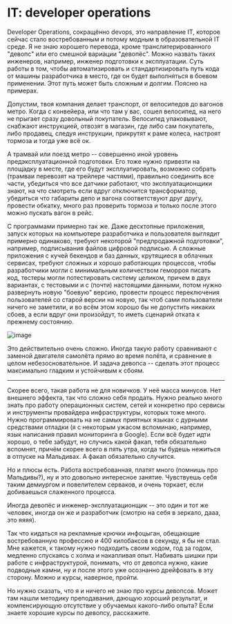 # IT: developer operations

Developer Operations, сокращённо devops, это направление IT, которое сейчас стало востребованным и потому модным в образовательной IT среде. Я не знаю хорошего перевода, кроме транслитерированного "девопс" или его смешной вариации "девопёс". Можно назвать таких инженеров, например, инженер подготовки к эксплуатации. Суть работы в том, чтобы автоматизировать и стандартизировать путь кода от машины разработчика в место, где он будет выполняться в боевом применении. Этот путь может быть сложным и долгим. Поясню на примерах.

Допустим, твоя компания делает транспорт, от велосипедов до вагонов метро. Когда с конвейера, или что там у вас, сошел велосипед, на него не прыгает сразу довольный покупатель. Велосипед упаковывают, снабжают инструкцией, отвозят в магазин, где либо сам покупатель, либо продавец, следуя инструкции, прикрутят к раме колеса, настроят тормоза и тогда уже всё ок.

А трамвай или поезд метро -- совершенно иной уровень предэксплуатационной подготовки. Его тоже нужно привезти на площадку в месте, где его будут эксплуатировать, возможно собрать (трамваи перевозят на трейлере частями), правильно соединить все части, убедиться что все датчики работают, что эксплуатационщики знают, на что смотреть если вдруг отключится трансформатор, убедиться что габариты депо и вагона соответствуют друг другу, провести обкатку, много раз проверить тормоза и только после этого можно пускать вагон в рейс.

С программами примерно так же. Даже десктопные приложения, запуск которых на компьютере разработчика и пользователя выглядит примерно одинаково, требуют некоторой "предпродажной подготовки", например, подписывания файлов цифровой подписью. А сложные приложения с кучей бекендов и баз данных, крутящиеся в облачных сервисах, требуют сложных и хорошо работающих процессов, чтобы разработчики могли с минимальным количеством геморроя писать код, тестеры могли потестировать систему целиком, причем в двух вариантах, с тестовыми и с (почти) настоящими данными, потом нужно развернуть новую "боевую" версию, провести процесс переключения пользователей со старой версии на новую, так чтоб сами пользователи ничего не заметили, и во всём этом хорошо бы не допустить никаких сбоев, а если вдруг они произойдут, то иметь сценарий отката к прежнему состоянию.

![image](https://user-images.githubusercontent.com/2028330/194957061-0dc639eb-5b64-4708-b6ab-7084e85a2e80.png)

Это действительно очень сложно. Иногда такую работу сравнивают с заменой двигателя самолёта прямо во время полёта, и сравнение в целом небезосновательное. И задача девопса -- сделать этот процесс максимально гладким и устойчивым к сбоям.

----

Скорее всего, такая работа не для новичков. У неё масса минусов. Нет внешнего эффекта, так что сложно себя продать. Нужно реально много знать про работу операционных систем, сетей и конкретно про сервисы и инструменты провайдера инфраструктуры, которых тоже много. Нужно программировать на не самых приятных языках с дурными средствами отладки (я с некоторым ужасом вспоминаю, например, язык написания правил мониторинга в Google). Если всё будет идти хорошо, о тебе забудут, но случись какой факап, тебя обязательно вспомнят, причём скорее всего в пять утра, когда ты будешь нежиться в отпуске на Мальдивах. А факап обязательно случится.

Но и плюсы есть. Работа востребованная, платят много (помнишь про Мальдивы?), ну и это довольно интересное занятие. Чувствуешь себя таким демиургом и повелителем серваков, и очень торкает, если добиваешься слаженного процесса.

Иногда девопёс и инженер-эксплуатационщик -- это один и тот же человек, иногда он же и разработчик (смотрю на себя в зеркало, дааа, это яяяя). 

Так что кидаться на рекламные крючки инфоцыган, обещающие востребованную профессию и 400 килобаксов в секунду, я бы не стал. Мне кажется, к такому нужно подходить своим ходом, год за годом, медленно спускаясь с холма и накапливая опыт. Набивать шишки при работе с инфраструктурой, понимать, что от девопса нужно, какие подводные камни, ну и после этого уже осознанно дрейфовать в эту сторону. Можно и курсы, наверное, пройти.

Но нужно сказать, что я и ничего не знаю про курсы девопсов. Может там нашли методику преподавания, дающую хороший результат, и компенсирующую отсутствие у обучаемых какого-либо опыта? Если знаете хорошие курсы по девопсу, расскажите.

